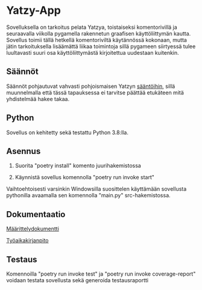 # Yatzy-App
 
 Sovelluksella on tarkoitus pelata Yatzya, toistaiseksi komentorivillä ja seuraavalla viikolla pygamella rakennetun graafisen käyttöliittymän kautta. Sovellus toimii tällä hetkellä komentoriviltä käytännössä kokonaan, mutta jätin tarkoituksella lisäämättä liikaa toimintoja sillä pygameen siirtyessä tulee luultavasti suuri osa käyttöliittymästä kirjoitettua uudestaan kuitenkin.
 


## Säännöt

Säännöt pohjautuvat vahvasti pohjoismaisen Yatzyn [sääntöihin](https://fi.wikipedia.org/wiki/Yatzy), sillä muunnelmalla että tässä tapauksessa ei tarvitse päättää etukäteen mitä yhdistelmää hakee takaa.

## Python

Sovellus on kehitetty sekä testattu Python 3.8:lla.

## Asennus

1. Suorita "poetry install" komento juurihakemistossa

2. Käynnistä sovellus komennolla "poetry run invoke start"

Vaihtoehtoisesti varsinkin Windowsilla suosittelen käyttämään sovellusta pythonilla
avaamalla sen komennolla "main.py" src-hakemistossa.


## Dokumentaatio 
[Määrittelydokumentti](https://github.com/JVS23/ot-harjoitustyo/blob/master/Yatzy-app/dokumentaatio/vaatimusmaarittely.MD)

[Työaikakirjanpito](https://github.com/JVS23/ot-harjoitustyo/blob/master/Yatzy-app/dokumentaatio/tyoaikakirjanpito.MD)

## Testaus 

Komennoilla "poetry run invoke test" ja "poetry run invoke coverage-report"
voidaan testata sovellusta sekä generoida testausraportti